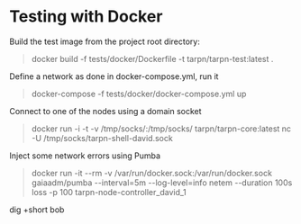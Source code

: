 # Testing with Docker

Build the test image from the project root directory:

> docker build -f tests/docker/Dockerfile -t tarpn/tarpn-test:latest .

Define a network as done in docker-compose.yml, run it

> docker-compose -f tests/docker/docker-compose.yml up

Connect to one of the nodes using a domain socket

> docker run -i -t -v /tmp/socks/:/tmp/socks/ tarpn/tarpn-core:latest nc -U /tmp/socks/tarpn-shell-david.sock 

Inject some network errors using Pumba

> docker run -it --rm  -v /var/run/docker.sock:/var/run/docker.sock gaiaadm/pumba --interval=5m --log-level=info netem --duration 100s loss -p 100 tarpn-node-controller_david_1


dig +short bob